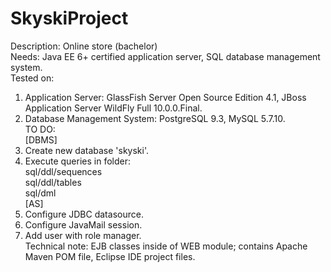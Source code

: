 SkyskiProject
=============

Description: Online store (bachelor)  
Needs: Java EE 6+ certified application server, SQL database management system.  
Tested on:  
1. Application Server: GlassFish Server Open Source Edition 4.1, JBoss Application Server WildFly Full 10.0.0.Final.  
2. Database Management System: PostgreSQL 9.3, MySQL 5.7.10.  
TO DO:  
[DBMS]  
1.  Create new database 'skyski'.  
2.  Execute queries in folder:  
sql/ddl/sequences  
sql/ddl/tables  
sql/dml  
[AS]  
3.  Configure JDBC datasource.  
4.  Configure JavaMail session.  
5.  Add user with role manager.  
Technical note: EJB classes inside of WEB module; contains Apache Maven POM file, Eclipse IDE project files.  
